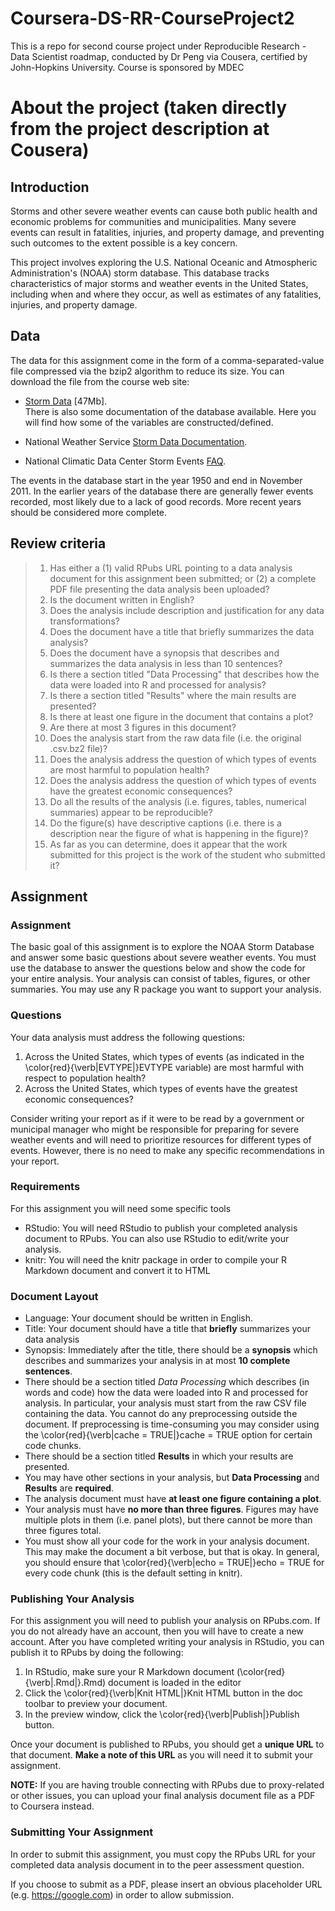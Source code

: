 # Coursera-DS-RR-CourseProject2
This is a repo for second course project under Reproducible Research - Data Scientist roadmap, conducted by Dr Peng via Cousera, certified by John-Hopkins University. Course is sponsored by MDEC

# About the project (taken directly from the project description at Cousera)
## Introduction
Storms and other severe weather events can cause both public health and economic problems for communities and municipalities. Many severe events can result in fatalities, injuries, and property damage, and preventing such outcomes to the extent possible is a key concern.

This project involves exploring the U.S. National Oceanic and Atmospheric Administration's (NOAA) storm database. This database tracks characteristics of major storms and weather events in the United States, including when and where they occur, as well as estimates of any fatalities, injuries, and property damage.

## Data
The data for this assignment come in the form of a comma-separated-value file compressed via the bzip2 algorithm to reduce its size. You can download the file from the course web site:

* [Storm Data](https://d396qusza40orc.cloudfront.net/repdata%2Fdata%2FStormData.csv.bz2) [47Mb].  
There is also some documentation of the database available. Here you will find how some of the variables are constructed/defined.

* National Weather Service [Storm Data Documentation](https://d396qusza40orc.cloudfront.net/repdata%2Fpeer2_doc%2Fpd01016005curr.pdf).  
* National Climatic Data Center Storm Events [FAQ](https://d396qusza40orc.cloudfront.net/repdata%2Fpeer2_doc%2FNCDC%20Storm%20Events-FAQ%20Page.pdf). 

The events in the database start in the year 1950 and end in November 2011. In the earlier years of the database there are generally fewer events recorded, most likely due to a lack of good records. More recent years should be considered more complete.

## Review criteria
>1. Has either a (1) valid RPubs URL pointing to a data analysis document for this assignment been submitted; or (2) a complete PDF file presenting the data analysis been uploaded?
>2. Is the document written in English?
>3. Does the analysis include description and justification for any data transformations?
>4. Does the document have a title that briefly summarizes the data analysis?
>5. Does the document have a synopsis that describes and summarizes the data analysis in less than 10 sentences?
>6. Is there a section titled "Data Processing" that describes how the data were loaded into R and processed for analysis?
>7. Is there a section titled "Results" where the main results are presented?
>8. Is there at least one figure in the document that contains a plot?
>9. Are there at most 3 figures in this document?
>10. Does the analysis start from the raw data file (i.e. the original .csv.bz2 file)?
>11. Does the analysis address the question of which types of events are most harmful to population health?
>12. Does the analysis address the question of which types of events have the greatest economic consequences?
>13. Do all the results of the analysis (i.e. figures, tables, numerical summaries) appear to be reproducible?
>14. Do the figure(s) have descriptive captions (i.e. there is a description near the figure of what is happening in the figure)?
>15. As far as you can determine, does it appear that the work submitted for this project is the work of the student who submitted it?

## Assignment
### Assignment
The basic goal of this assignment is to explore the NOAA Storm Database and answer some basic questions about severe weather events. You must use the database to answer the questions below and show the code for your entire analysis. Your analysis can consist of tables, figures, or other summaries. You may use any R package you want to support your analysis.

### Questions
Your data analysis must address the following questions:

1. Across the United States, which types of events (as indicated in the \color{red}{\verb|EVTYPE|}EVTYPE variable) are most harmful with respect to population health?
2. Across the United States, which types of events have the greatest economic consequences?

Consider writing your report as if it were to be read by a government or municipal manager who might be responsible for preparing for severe weather events and will need to prioritize resources for different types of events. However, there is no need to make any specific recommendations in your report.

### Requirements
For this assignment you will need some specific tools

* RStudio: You will need RStudio to publish your completed analysis document to RPubs. You can also use RStudio to edit/write your analysis.
* knitr: You will need the knitr package in order to compile your R Markdown document and convert it to HTML

### Document Layout
* Language: Your document should be written in English.
* Title: Your document should have a title that **briefly** summarizes your data analysis
* Synopsis: Immediately after the title, there should be a **synopsis** which describes and summarizes your analysis in at most **10 complete sentences**.
* There should be a section titled *Data Processing* which describes (in words and code) how the data were loaded into R and processed for analysis. In particular, your analysis must start from the raw CSV file containing the data. You cannot do any preprocessing outside the document. If preprocessing is time-consuming you may consider using the \color{red}{\verb|cache = TRUE|}cache = TRUE option for certain code chunks.
* There should be a section titled **Results** in which your results are presented.
* You may have other sections in your analysis, but **Data Processing** and **Results** are **required**.
* The analysis document must have **at least one figure containing a plot**.
* Your analysis must have **no more than three figures**. Figures may have multiple plots in them (i.e. panel plots), but there cannot be more than three figures total.
* You must show all your code for the work in your analysis document. This may make the document a bit verbose, but that is okay. In general, you should ensure that \color{red}{\verb|echo = TRUE|}echo = TRUE for every code chunk (this is the default setting in knitr).

### Publishing Your Analysis
For this assignment you will need to publish your analysis on RPubs.com. If you do not already have an account, then you will have to create a new account. After you have completed writing your analysis in RStudio, you can publish it to RPubs by doing the following:
1. In RStudio, make sure your R Markdown document (\color{red}{\verb|.Rmd|}.Rmd) document is loaded in the editor
2. Click the \color{red}{\verb|Knit HTML|}Knit HTML button in the doc toolbar to preview your document.
2. In the preview window, click the \color{red}{\verb|Publish|}Publish button.  

Once your document is published to RPubs, you should get a **unique URL** to that document. **Make a note of this URL** as you will need it to submit your assignment.

**NOTE:** If you are having trouble connecting with RPubs due to proxy-related or other issues, you can upload your final analysis document file as a PDF to Coursera instead.

### Submitting Your Assignment
In order to submit this assignment, you must copy the RPubs URL for your completed data analysis document in to the peer assessment question.

If you choose to submit as a PDF, please insert an obvious placeholder URL (e.g. https://google.com) in order to allow submission.
